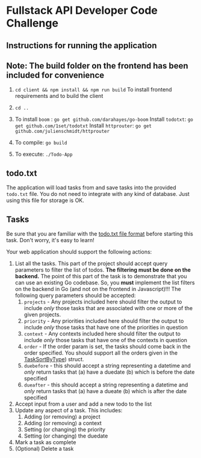 # Fullstack API Developer Code Challenge

## Instructions for running the application

## Note: The build folder on the frontend has been included for convenience

1. `cd client && npm install && npm run build`
   To install frontend requirements and to build the client

2. `cd ..`

3. To install `boom` : `go get github.com/darahayes/go-boom`
   Install `todotxt`: `go get github.com/1set/todotxt`
   Install `httprouter`: `go get github.com/julienschmidt/httprouter`

4. To compile: `go build`

5. To execute: `./Todo-App`

## todo.txt

The application will load tasks from and save tasks into the provided `todo.txt` file. You do not need to integrate with any kind of database. Just using this file for storage is OK.

## Tasks

Be sure that you are familiar with the [todo.txt file format](http://todotxt.org/) before starting this task. Don't worry, it's easy to learn!

Your web application should support the following actions:

1. List all the tasks. This part of the project should accept query parameters to filter the list of todos. **The filtering must be done on the backend.** The point of this part of the task is to demonstrate that you can use an existing Go codebase. So, you **must** implement the list filters on the backend in Go (and not on the frontend in Javascript)!!! The following query parameters should be accepted:
   1. `projects` - Any projects included here should filter the output to include _only_ those tasks that are associated with one or more of the given projects.
   1. `priority` - Any priorities included here should filter the output to include _only_ those tasks that have one of the priorities in question
   1. `context` - Any contexts included here should filter the output to include _only_ those tasks that have one of the contexts in question
   1. `order` - If the order param is set, the tasks should come back in the order specified. You should support all the orders given in the [TaskSortByType](https://pkg.go.dev/github.com/1set/todotxt#TaskSortByType)) struct.
   1. `duebefore` - this should accept a string representing a datetime and _only_ return tasks that (a) have a duedate (b) which is before the date specified
   1. `dueafter` - this should accept a string representing a datetime and _only_ return tasks that (a) have a dueate (b) which is after the date specified
1. Accept input from a user and add a new todo to the list
1. Update any aspect of a task. This includes:
   1. Adding (or removing) a project
   1. Adding (or removing) a context
   1. Setting (or changing) the priority
   1. Setting (or changing) the duedate
1. Mark a task as complete
1. (Optional) Delete a task
